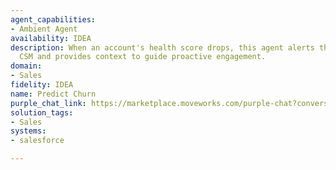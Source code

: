 ```yaml
---
agent_capabilities:
- Ambient Agent
availability: IDEA
description: When an account's health score drops, this agent alerts the assigned
  CSM and provides context to guide proactive engagement.
domain:
- Sales
fidelity: IDEA
name: Predict Churn
purple_chat_link: https://marketplace.moveworks.com/purple-chat?conversation=%7B%22messages%22%3A%5B%7B%22parts%22%3A%5B%7B%22richText%22%3A%22%3Cp+xmlns%3D%5C%22http%3A%2F%2Fwww.w3.org%2F1999%2Fxhtml%5C%22%3EHi+Sarah%2C+I%27ve+detected+a+significant+drop+in+the+health+score+for+%3Cb%3EAcme+Corp%3C%2Fb%3E%2C+from+85+to+62.+The+main+factors+are+decreased+product+usage+and+no+executive+logins+in+the+last+30+days.+This+indicates+a+high+churn+risk.%3C%2Fp%3E%3Cp+xmlns%3D%5C%22http%3A%2F%2Fwww.w3.org%2F1999%2Fxhtml%5C%22%3EHere+are+some+recent+activities+for+context%3A%3C%2Fp%3E%3Cul+xmlns%3D%5C%22http%3A%2F%2Fwww.w3.org%2F1999%2Fxhtml%5C%22%3E%3Cli%3EOpen+support+ticket%3A+P2+-+%5C%22Integration+issues+with+new+API%5C%22%3C%2Fli%3E%3Cli%3ELast+renewal%3A+Q1+2024%3C%2Fli%3E%3Cli%3EKey+contact%3A+John+Doe+%28john.doe%40acme.com%29%3C%2Fli%3E%3C%2Ful%3E%3Cp+xmlns%3D%5C%22http%3A%2F%2Fwww.w3.org%2F1999%2Fxhtml%5C%22%3EWhat+would+you+like+to+do+next%3F%3C%2Fp%3E%22%7D%2C%7B%22buttons%22%3A%5B%7B%22buttonText%22%3A%22Draft+check-in+email%22%7D%2C%7B%22buttonText%22%3A%22Schedule+internal+review%22%7D%2C%7B%22buttonText%22%3A%22Snooze+for+24+hours%22%7D%5D%7D%5D%2C%22role%22%3A%22assistant%22%7D%5D%2C%22assistantConfig%22%3A%7B%22userName%22%3A%22Moveworks%22%2C%22initials%22%3A%22U%22%2C%22providedIcon%22%3A%22silhoutte%22%7D%2C%22userConfig%22%3A%7B%22userName%22%3A%22You%22%2C%22initials%22%3A%22U%22%2C%22providedIcon%22%3A%22silhoutte%22%7D%7D
solution_tags:
- Sales
systems:
- salesforce

---
```

